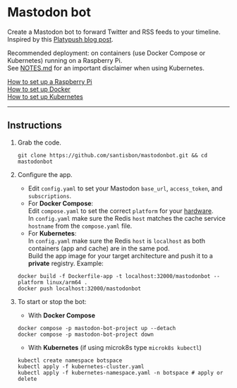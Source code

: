 # Mastodon bot

Create a Mastodon bot to forward Twitter and RSS feeds to your timeline.
Inspired by this [Platypush blog post](https://blog.platypush.tech/article/Create-a-Mastodon-bot-to-forward-Twitter-and-RSS-feeds-to-your-timeline).  

Recommended deployment: on containers (use Docker Compose or Kubernetes) running on a Raspberry Pi.  
See [NOTES.md](NOTES.md) for an important disclaimer when using Kubernetes.  

[How to set up a Raspberry Pi](https://github.com/santisbon/guides/blob/main/setup/raspberry-pi.md)  
[How to set up Docker](https://github.com/santisbon/guides/blob/main/setup/docker.md)  
[How to set up Kubernetes](https://github.com/santisbon/guides/blob/main/setup/k8s.md)

---  
## Instructions

1. Grab the code.
   ```Shell
   git clone https://github.com/santisbon/mastodonbot.git && cd mastodonbot
   ```

2. Configure the app.  
   - Edit `config.yaml` to set your Mastodon `base_url`, `access_token`, and `subscriptions`.  
   - For **Docker Compose**:  
   Edit `compose.yaml` to set the correct `platform` for your [hardware](https://github.com/santisbon/guides/blob/main/setup/docker.md#architecture).  
   In `config.yaml` make sure the Redis `host` matches the cache service `hostname` from the `compose.yaml` file.
   - For **Kubernetes**:  
   In `config.yaml` make sure the Redis `host` is `localhost` as both containers (app and cache) are in the same pod.  
   Build the app image for your target architecture and push it to a **private** registry. Example:
   ```Shell
   docker build -f Dockerfile-app -t localhost:32000/mastodonbot --platform linux/arm64 .
   docker push localhost:32000/mastodonbot
   ```

3. To start or stop the bot:
   - With **Docker Compose**
   ```Shell
   docker compose -p mastodon-bot-project up --detach
   docker compose -p mastodon-bot-project down
   ```
   - With **Kubernetes** (if using microk8s type `microk8s kubectl`)
   ```Shell
   kubectl create namespace botspace
   kubectl apply -f kubernetes-cluster.yaml
   kubectl apply -f kubernetes-namespace.yaml -n botspace # apply or delete
   ```
